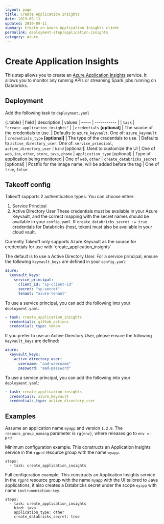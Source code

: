 ```yaml
---
layout: page
title: Create Application Insights
date: 2019-09-11
updated: 2019-09-11
summary: Create an Azure Application Insights client
permalink: deployment-step/application-insights
category: Azure
---
```


# Create Application Insights

This step allows you to create an [Azure Application Insights](https://docs.microsoft.com/en-us/azure/azure-monitor/app/app-insights-overview) service. It allows you to monitor any running APIs or streaming Spark jobs running on Databricks.

## Deployment
Add the following task to `deployment.yaml`

{:.table}
| field | description | values
| ----- | ----------- |
| `task` | `"create_application_insights"` |
| `credentials` __[optional]__ | The source of the credentials to use. | Defaults to `azure_keyvault`. One of: `azure_keyvault`
| `credentials_type` __[optional]__ | The type of the credentials to use. | Defaults to `active_directory_user`. One of: `service_principal`, `active_directory_user`
| `kind` [optional]| Used to customize the UI | One of `web`, `ios`, `other`, `store`, `java`, `phone`
| `application_type` [optional] | Type of application being monitored |  One of `web`, `other`
| `create_databricks_secret` [optional] | Postfix for the image name, will be added before the tag | One of `true`, `false`

## Takeoff config
Takeoff supports 2 authentication types. You can choose either:
1. Service Principal
2. Active Directory User
These credentials must be available in your Azure Keyvault, and the correct mapping with the secret names should be available in your `config.yaml`. 
If `create_databricks_secret := true` credentials for Databricks (host, token) must also be available in your cloud vault.

<p class='note warning'>
Currently Takeoff only supports Azure Keyvault as the source for credentials for use with `create_application_insights`
</p>

The default is to use a Active Directory User. For a service principal, ensure the following `keyvault_keys` are defined in your `config.yaml`:
```yaml
azure:
  keyvault_keys:
    service_principal:
      client_id: "sp-client-id"
      secret: "sp-secret"
      tenant: "azure-tenant"
```
To use a service principal, you can add the following into your `deployment.yaml`:
```yaml
- task: create_application_insights
  credentials: github_actions
  credentials_type: token
```

If you prefer to use an Active Directory User, please ensure the following `keyvault_keys` are defined:
```yaml
azure:
  keyvault_keys:
    active_directory_user:
      username: "aad-username"
      password: "aad-password"
```
To use a service principal, you can add the following into your `deployment.yaml`:
```yaml
- task: create_application_insights
  credentials: azure_keyvault
  credentials_type: active_directory_user
```

## Examples

Assume an application name `myapp` and version `1.2.0`. The `resouce_group_naming` parameter is `rg{env}`, where releases go to `env =: prd`

Minimum configuration example. This constructs an Application Insights service in the `rgprd` resource group with the name `myapp`.
```
steps:
  - task: create_application_insights
```

Full configuration example. This constructs an Application Insights service in the `rgprd` resource group with the name `myapp` with the UI tailored to Java applications, it also creates a Databricks secret under the scope `myapp` with name `instrumentation-key`.

```
steps:
  - task: create_application_insights
    kind: java
    application_type: other
    create_databricks_secret: true 
```
